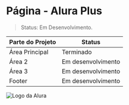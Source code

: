 # Página - Alura Plus

>Status: Em Desenvolvimento.

| Parte do Projeto | Status |
| ---------------- | ------ |
| Área Principal   | Terminado |
| Área 2   | Em desenvolvimento |
| Área 3   | Em desenvolvimento |
| Footer  | Em desenvolvimento |

![Logo da Alura](images/alura_logo.jpeg)
